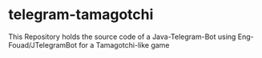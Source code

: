 # telegram-tamagotchi
This Repository holds the source code of a Java-Telegram-Bot using Eng-Fouad/JTelegramBot for a Tamagotchi-like game
